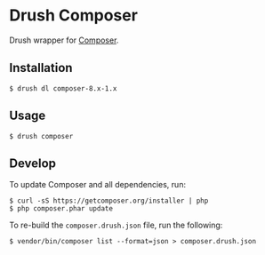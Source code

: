 Drush Composer
==============

Drush wrapper for [Composer](http://getcomposer.org).


Installation
------------

    $ drush dl composer-8.x-1.x


Usage
-----

    $ drush composer


Develop
-------

To update Composer and all dependencies, run:

    $ curl -sS https://getcomposer.org/installer | php
    $ php composer.phar update


To re-build the `composer.drush.json` file, run the following:

    $ vendor/bin/composer list --format=json > composer.drush.json
